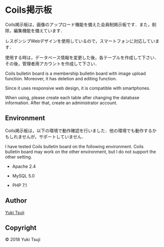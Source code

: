 Coils掲示板
====
Coils掲示板は，画像のアップロード機能を備えた会員制掲示板です．また，削除，編集機能を備えています．

レスポンシブWebデザインを使用しているので，スマートフォンに対応しています．

使用する時は，データベース情報を変更した後，各テーブルを作成して下さい．その後，管理者用アカウントを作成して下さい．

Coils bulletin board is a membership bulletin board with image upload function. Moreover, it has deletion and editing function.

Since it uses responsive web design, it is compatible with smartphones.

When using, please create each table after changing the database information. After that, create an administrator account.

## Environment
Coils掲示板は，以下の環境で動作確認を行いました．他の環境でも動作するかもしれませんが，サポートしていません．

I have tested Coils bulletin board on the following environment. Coils bulletin board may work on the other environment, but I do not support the other setting.

+ Apache 2.4

+ MySQL 5.0

+ PHP 7.1

## Author
[Yuki Tsuji](https://github.com/coils)

## Copyright
© 2018 Yuki Tsuji
